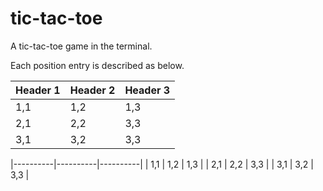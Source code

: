 # tic-tac-toe

A tic-tac-toe game in the terminal.

Each position entry is described as
below.

| Header 1 | Header 2 | Header 3 |
|----------|----------|----------|
| 1,1      | 1,2      | 1,3      |
| 2,1      | 2,2      | 3,3      |
| 3,1      | 3,2      | 3,3      |

|----------|----------|----------|
| 1,1      | 1,2      | 1,3      |
| 2,1      | 2,2      | 3,3      |
| 3,1      | 3,2      | 3,3      |
